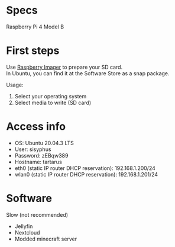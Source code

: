 # Specs

Raspberry Pi 4 Model B



# First steps

Use [Raspberry Imager](https://www.raspberrypi.com/software/) to prepare your SD card.  
In Ubuntu, you can find it at the Software Store as a snap package.

Usage:

1. Select your operating system
2. Select media to write (SD card)



# Access info

- OS: Ubuntu 20.04.3 LTS
- User: sisyphus
- Password: zEBqw389
- Hostname: tartarus
- eth0 (static IP router DHCP reservation): 192.168.1.200/24
- wlan0 (static IP router DHCP reservation): 192.168.1.201/24




# Software

Slow (not recommended)

- Jellyfin 
- Nextcloud
- Modded minecraft server

## 
